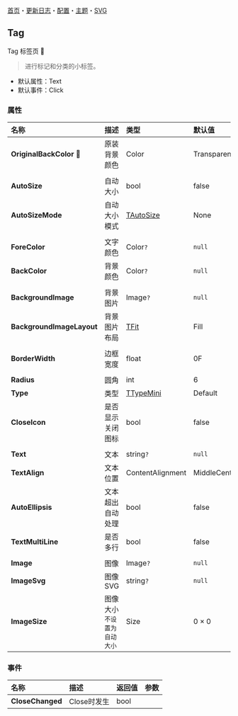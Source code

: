 ﻿[首页](../Home.md)・[更新日志](../UpdateLog.md)・[配置](../Config.md)・[主题](../Theme.md)・[SVG](../SVG.md)

## Tag

Tag 标签页 👚

> 进行标记和分类的小标签。

- 默认属性：Text
- 默认事件：Click

### 属性

名称 | 描述 | 类型 | 默认值 |
:--|:--|:--|:--|
**OriginalBackColor** 🔴 | 原装背景颜色 | Color | Transparent |
||||
**AutoSize** | 自动大小 | bool | false |
**AutoSizeMode** | 自动大小模式 | [TAutoSize](Enum#tautosize) | None |
||||
**ForeColor** | 文字颜色 | Color`?` | `null` |
**BackColor** | 背景颜色 | Color`?` | `null` |
||||
**BackgroundImage** | 背景图片 | Image`?` | `null` |
**BackgroundImageLayout** | 背景图片布局 | [TFit](Enum#tfit) | Fill |
||||
**BorderWidth** | 边框宽度 | float | 0F |
||||
**Radius** | 圆角 | int | 6 |
**Type** | 类型 | [TTypeMini](Enum#ttypemini) | Default |
**CloseIcon** | 是否显示关闭图标 | bool | false |
||||
**Text** | 文本 | string`?` | `null` |
**TextAlign** | 文本位置 | ContentAlignment | MiddleCenter |
**AutoEllipsis** | 文本超出自动处理 | bool | false |
**TextMultiLine** | 是否多行 | bool | false |
||||
**Image** | 图像 | Image`?` | `null` |
**ImageSvg** | 图像SVG | string`?` | `null` |
**ImageSize** | 图像大小 `不设置为自动大小` | Size | 0 × 0 |

### 事件

名称 | 描述 | 返回值 | 参数 |
:--|:--|:--|:--|
**CloseChanged** | Close时发生 | bool ||
